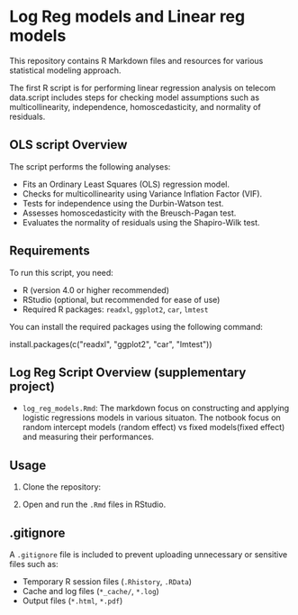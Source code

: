 # Log Reg models and Linear reg models

This repository contains R Markdown files and resources for various statistical modeling approach.


The  first R script is for performing linear regression analysis on telecom data.script includes steps for checking model assumptions such as multicollinearity, independence, homoscedasticity, and normality of residuals.


## OLS script Overview

The script performs the following analyses:
- Fits an Ordinary Least Squares (OLS) regression model.
- Checks for multicollinearity using Variance Inflation Factor (VIF).
- Tests for independence using the Durbin-Watson test.
- Assesses homoscedasticity with the Breusch-Pagan test.
- Evaluates the normality of residuals using the Shapiro-Wilk test.

## Requirements

To run this script, you need:
- R (version 4.0 or higher recommended)
- RStudio (optional, but recommended for ease of use)
- Required R packages: `readxl`, `ggplot2`, `car`, `lmtest`

You can install the required packages using the following command:

install.packages(c("readxl", "ggplot2", "car", "lmtest"))


## Log Reg Script Overview (supplementary project)
- `log_reg_models.Rmd`: The markdown focus on constructing and applying logistic regressions models in various situaton. The notbook focus on random intercept models (random effect) vs fixed models(fixed effect) and measuring their performances.

## Usage
1. Clone the repository:


2. Open and run the `.Rmd` files in RStudio.

## .gitignore
A `.gitignore` file is included to prevent uploading unnecessary or sensitive files such as:
- Temporary R session files (`.Rhistory`, `.RData`)
- Cache and log files (`*_cache/`, `*.log`)
- Output files (`*.html`, `*.pdf`)
